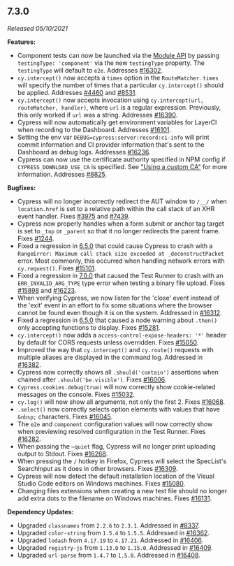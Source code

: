 ## 7.3.0

_Released 05/10/2021_

**Features:**

- Component tests can now be launched via the
  [Module API](/guides/guides/module-api) by passing `testingType: 'component'`
  via the new `testingType` property. The `testingType` will default to `e2e`.
  Addresses [#16302](https://github.com/cypress-io/cypress/issues/16302).
- `cy.intercept()` now accepts a `times` option in the `RouteMatcher`. `times`
  will specify the number of times that a particular `cy.intercept()` should be
  applied. Addresses [#4460](https://github.com/cypress-io/cypress/issues/4460)
  and [#8531](https://github.com/cypress-io/cypress/issues/8531).
- `cy.intercept()` now accepts invocation using
  `cy.intercept(url, routeMatcher, handler)`, where `url` is a regular
  expression. Previously, this only worked if `url` was a string. Addresses
  [#16390](https://github.com/cypress-io/cypress/issues/16390).
- Cypress will now automatically get environment variables for LayerCI when
  recording to the Dashboard. Addresses
  [#16101](https://github.com/cypress-io/cypress/issues/16101).
- Setting the env var `DEBUG=cypress:server:record:ci-info` will print commit
  information and CI provider information that's sent to the Dashboard as debug
  logs. Addresses [#16236](https://github.com/cypress-io/cypress/issues/16236).
- Cypress can now use the certificate authority specified in NPM config if
  `CYPRESS_DOWNLOAD_USE_CA` is specified. See
  ["Using a custom CA"](/guides/getting-started/installing-cypress#Using-a-custom-CA)
  for more information. Addresses
  [#8825](https://github.com/cypress-io/cypress/issues/8825).

**Bugfixes:**

- Cypress will no longer incorrectly redirect the AUT window to `/__/` when
  `location.href` is set to a relative path within the call stack of an XHR
  event handler. Fixes
  [#3975](https://github.com/cypress-io/cypress/issues/3975) and
  [#7439](https://github.com/cypress-io/cypress/issues/7439).
- Cypress now properly handles when a form submit or anchor tag target is set to
  `_top` or `_parent` so that it no longer redirects the parent frame. Fixes
  [#1244](https://github.com/cypress-io/cypress/issues/1244).
- Fixed a regression in [6.5.0](/guides/references/changelog#6-5-0) that could
  cause Cypress to crash with a
  `RangeError: Maximum call stack size exceeded at _deconstructPacket` error.
  Most commonly, this occurred when handling network errors with `cy.request()`.
  Fixes [#15101](https://github.com/cypress-io/cypress/issues/15101).
- Fixed a regression in [7.0.0](/guides/references/changelog#7-0-0) that caused
  the Test Runner to crash with an `ERR_INVALID_ARG_TYPE` type error when
  testing a binary file upload. Fixes
  [#15898](https://github.com/cypress-io/cypress/issues/15898) and
  [#16223](https://github.com/cypress-io/cypress/issues/16223).
- When verifying Cypress, we now listen for the 'close' event instead of the
  'exit' event in an effort to fix some situations where the browser cannot be
  found even though it is on the system. Addressed in
  [#16312](https://github.com/cypress-io/cypress/issues/16312).
- Fixed a regression in [6.5.0](/guides/references/changelog#6-5-0) that caused
  a node warning about `.then()` only accepting functions to display. Fixes
  [#15281](https://github.com/cypress-io/cypress/issues/15281).
- `cy.intercept()` now adds a `access-control-expose-headers: '*'` header by
  default for CORS requests unless overridden. Fixes
  [#15050](https://github.com/cypress-io/cypress/issues/15050).
- Improved the way that `cy.intercept()` and `cy.route()` requests with multiple
  aliases are displayed in the command log. Addressed in
  [#16382](https://github.com/cypress-io/cypress/issues/16382).
- Cypress now correctly shows all `.should('contain')` assertions when chained
  after `.should('be.visible')`. Fixes
  [#16006](https://github.com/cypress-io/cypress/issues/16006).
- `Cypress.cookies.debug(true)` will now correctly show cookie-related messages
  on the console. Fixes
  [#15032](https://github.com/cypress-io/cypress/issues/15032).
- `cy.log()` will now show all arguments, not only the first 2. Fixes
  [#16068](https://github.com/cypress-io/cypress/issues/16068).
- `.select()` now correctly selects option elements with values that have
  `&nbsp;` characters. Fixes
  [#16045](https://github.com/cypress-io/cypress/issues/16045).
- The `e2e` and `component` configuration values will now correctly show when
  previewing resolved configuration in the Test Runner. Fixes
  [#16282](https://github.com/cypress-io/cypress/issues/16282).
- When passing the `—quiet` flag, Cypress will no longer print uploading output
  to Stdout. Fixes [#16268](https://github.com/cypress-io/cypress/issues/16268).
- When pressing the `/` hotkey in Firefox, Cypress will select the SpecList's
  SearchInput as it does in other browsers. Fixes
  [#16309](https://github.com/cypress-io/cypress/issues/16309).
- Cypress will now detect the default installation location of the Visual Studio
  Code editors on Windows machines. Fixes
  [#15080](https://github.com/cypress-io/cypress/issues/15080).
- Changing files extensions when creating a new test file should no longer add
  extra dots to the filename on Windows machines. Fixes
  [#16131](https://github.com/cypress-io/cypress/issues/16131).

**Dependency Updates:**

- Upgraded `classnames` from `2.2.6` to `2.3.1`. Addressed in
  [#8337](https://github.com/cypress-io/cypress/issues/8337).
- Upgraded `color-string` from `1.5.4` to `1.5.5`. Addressed in
  [#16362](https://github.com/cypress-io/cypress/issues/16362).
- Upgraded `lodash` from `4.17.19` to `4.17.21`. Addressed in
  [#16406](https://github.com/cypress-io/cypress/issues/16406).
- Upgraded `registry-js` from `1.13.0` to `1.15.0`. Addressed in
  [#16409](https://github.com/cypress-io/cypress/issues/16409).
- Upgraded `url-parse` from `1.4.7` to `1.5.0`. Addressed in
  [#16408](https://github.com/cypress-io/cypress/issues/16408).
